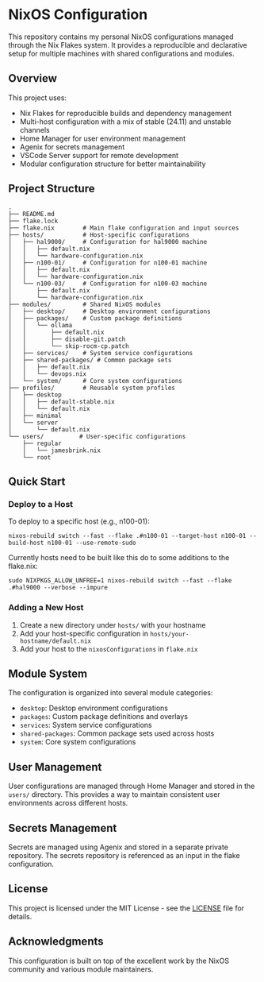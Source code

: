 # NixOS Configuration

This repository contains my personal NixOS configurations managed through the Nix Flakes system. It provides a reproducible and declarative setup for multiple machines with shared configurations and modules.

## Overview

This project uses:
- Nix Flakes for reproducible builds and dependency management
- Multi-host configuration with a mix of stable (24.11) and unstable channels
- Home Manager for user environment management
- Agenix for secrets management
- VSCode Server support for remote development
- Modular configuration structure for better maintainability

## Project Structure

```
.
├── README.md
├── flake.lock
├── flake.nix        # Main flake configuration and input sources
├── hosts/           # Host-specific configurations
│   ├── hal9000/     # Configuration for hal9000 machine
│   │   ├── default.nix
│   │   └── hardware-configuration.nix
│   ├── n100-01/     # Configuration for n100-01 machine
│   │   ├── default.nix
│   │   └── hardware-configuration.nix
│   └── n100-03/     # Configuration for n100-03 machine
│       ├── default.nix
│       └── hardware-configuration.nix
├── modules/         # Shared NixOS modules
│   ├── desktop/     # Desktop environment configurations
│   ├── packages/    # Custom package definitions
│   │   └── ollama
│   │       ├── default.nix
│   │       ├── disable-git.patch
│   │       └── skip-rocm-cp.patch
│   ├── services/    # System service configurations
│   ├── shared-packages/ # Common package sets
│   │   ├── default.nix
│   │   └── devops.nix
│   └── system/      # Core system configurations
├── profiles/        # Reusable system profiles
│   ├── desktop
│   │   ├── default-stable.nix
│   │   └── default.nix
│   ├── minimal
│   └── server
│       └── default.nix
└── users/          # User-specific configurations
    ├── regular
    │   └── jamesbrink.nix
    └── root
```

## Quick Start

### Deploy to a Host

To deploy to a specific host (e.g., n100-01):

```shell
nixos-rebuild switch --fast --flake .#n100-01 --target-host n100-01 --build-host n100-01 --use-remote-sudo
```

Currently hosts need to be built like this do to some additions to the flake.nix:  

```shell
sudo NIXPKGS_ALLOW_UNFREE=1 nixos-rebuild switch --fast --flake .#hal9000 --verbose --impure
```

### Adding a New Host

1. Create a new directory under `hosts/` with your hostname
2. Add your host-specific configuration in `hosts/your-hostname/default.nix`
3. Add your host to the `nixosConfigurations` in `flake.nix`

## Module System

The configuration is organized into several module categories:
- `desktop`: Desktop environment configurations
- `packages`: Custom package definitions and overlays
- `services`: System service configurations
- `shared-packages`: Common package sets used across hosts
- `system`: Core system configurations

## User Management

User configurations are managed through Home Manager and stored in the `users/` directory. This provides a way to maintain consistent user environments across different hosts.

## Secrets Management

Secrets are managed using Agenix and stored in a separate private repository. The secrets repository is referenced as an input in the flake configuration.

## License

This project is licensed under the MIT License - see the [LICENSE](LICENSE) file for details.

## Acknowledgments

This configuration is built on top of the excellent work by the NixOS community and various module maintainers.
